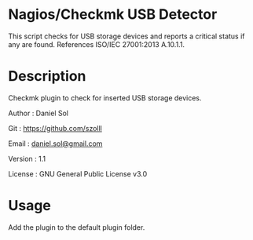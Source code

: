 # Nagios/Checkmk USB Detector

This script checks for USB storage devices and reports a critical status if any are found. References ISO/IEC 27001:2013 A.10.1.1.

# Description   

Checkmk plugin to check for inserted USB storage devices.

Author        : Daniel Sol
 
Git           : https://github.com/szolll
 
Email         : daniel.sol@gmail.com
 
Version       : 1.1
 
License       : GNU General Public License v3.0
 
# Usage         

Add the plugin to the default plugin folder.
 
